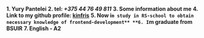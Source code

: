 **1. Yury Pantelei**
**2. tel: *+375 44 76 49 811***
**3. Some information about me**
**4. Link to my github profile: [kinfris](https://github.com/kinfris)**
**5. Now i`m study in RS-school to obtain necessary knowledge of frontend-development**
**6. I`m graduate from BSUIR**
**7. English - A2**